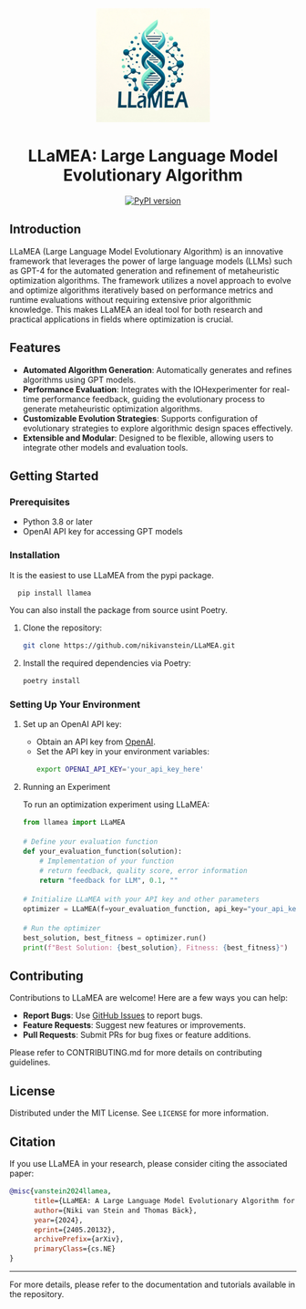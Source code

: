 <p align="center">
  <img src="logo.png" alt="LLaMEA Logo" width="200"/>
</p>

<h1 align="center">LLaMEA: Large Language Model Evolutionary Algorithm</h1>

<p align="center">
  <a href="https://pypi.org/project/llamea/">
    <img src="https://badge.fury.io/py/llamea.svg" alt="PyPI version" height="20">
  </a>
</p>

## Introduction

LLaMEA (Large Language Model Evolutionary Algorithm) is an innovative framework that leverages the power of large language models (LLMs) such as GPT-4 for the automated generation and refinement of metaheuristic optimization algorithms. The framework utilizes a novel approach to evolve and optimize algorithms iteratively based on performance metrics and runtime evaluations without requiring extensive prior algorithmic knowledge. This makes LLaMEA an ideal tool for both research and practical applications in fields where optimization is crucial.

## Features

- **Automated Algorithm Generation**: Automatically generates and refines algorithms using GPT models.
- **Performance Evaluation**: Integrates with the IOHexperimenter for real-time performance feedback, guiding the evolutionary process to generate metaheuristic optimization algorithms.
- **Customizable Evolution Strategies**: Supports configuration of evolutionary strategies to explore algorithmic design spaces effectively.
- **Extensible and Modular**: Designed to be flexible, allowing users to integrate other models and evaluation tools.

## Getting Started

### Prerequisites

- Python 3.8 or later
- OpenAI API key for accessing GPT models

### Installation

It is the easiest to use LLaMEA from the pypi package.

```bash
  pip install llamea
```

You can also install the package from source usint Poetry.

1. Clone the repository:
   ```bash
   git clone https://github.com/nikivanstein/LLaMEA.git
   ```
2. Install the required dependencies via Poetry:
   ```bash
   poetry install
   ```

### Setting Up Your Environment

1. Set up an OpenAI API key:
   - Obtain an API key from [OpenAI](https://openai.com/).
   - Set the API key in your environment variables:
     ```bash
     export OPENAI_API_KEY='your_api_key_here'
     ```

2. Running an Experiment

    To run an optimization experiment using LLaMEA:

    ```python
    from llamea import LLaMEA

    # Define your evaluation function
    def your_evaluation_function(solution):
        # Implementation of your function
        # return feedback, quality score, error information
        return "feedback for LLM", 0.1, ""

    # Initialize LLaMEA with your API key and other parameters
    optimizer = LLaMEA(f=your_evaluation_function, api_key="your_api_key_here")

    # Run the optimizer
    best_solution, best_fitness = optimizer.run()
    print(f"Best Solution: {best_solution}, Fitness: {best_fitness}")
    ```

## Contributing

Contributions to LLaMEA are welcome! Here are a few ways you can help:

- **Report Bugs**: Use [GitHub Issues](https://github.com/nikivanstein/LLaMEA/issues) to report bugs.
- **Feature Requests**: Suggest new features or improvements.
- **Pull Requests**: Submit PRs for bug fixes or feature additions.

Please refer to CONTRIBUTING.md for more details on contributing guidelines.

## License

Distributed under the MIT License. See `LICENSE` for more information.


## Citation

If you use LLaMEA in your research, please consider citing the associated paper:

```bibtex
@misc{vanstein2024llamea,
      title={LLaMEA: A Large Language Model Evolutionary Algorithm for Automatically Generating Metaheuristics}, 
      author={Niki van Stein and Thomas Bäck},
      year={2024},
      eprint={2405.20132},
      archivePrefix={arXiv},
      primaryClass={cs.NE}
}
```

---

For more details, please refer to the documentation and tutorials available in the repository.
